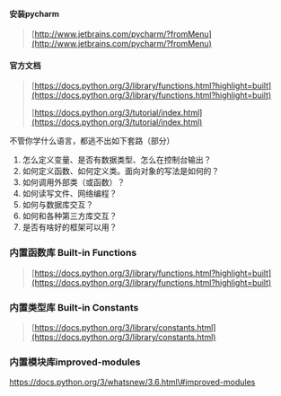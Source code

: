 #### 安装pycharm

> [http://www.jetbrains.com/pycharm/?fromMenu](http://www.jetbrains.com/pycharm/?fromMenu)

#### 官方文档

> [https://docs.python.org/3/library/functions.html?highlight=built](https://docs.python.org/3/library/functions.html?highlight=built)
>
> [https://docs.python.org/3/tutorial/index.html](https://docs.python.org/3/tutorial/index.html)

不管你学什么语言，都逃不出如下套路（部分）

1. 怎么定义变量、是否有数据类型、怎么在控制台输出？
2. 如何定义函数、如何定义类。面向对象的写法是如何的？
3. 如何调用外部类（或函数）？
4. 如何读写文件、网络编程？
5. 如何与数据库交互？
6. 如何和各种第三方库交互？
7. 是否有啥好的框架可以用？

### 内置函数库 Built-in Functions

> [https://docs.python.org/3/library/functions.html?highlight=built](https://docs.python.org/3/library/functions.html?highlight=built)

### 

### 内置类型库 Built-in Constants

> [https://docs.python.org/3/library/constants.html](https://docs.python.org/3/library/constants.html)



### 内置模块库improved-modules

https://docs.python.org/3/whatsnew/3.6.html\#improved-modules

